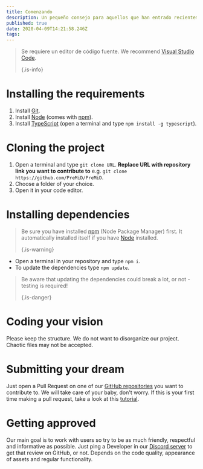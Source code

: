 ```yaml
---
title: Comenzando
description: Un pequeño consejo para aquellos que han entrado recientemente en la codificación
published: true
date: 2020-04-09T14:21:58.246Z
tags:
---
```


> Se requiere un editor de código fuente. We recommend [Visual Studio Code](https://code.visualstudio.com/). 
> 
> {.is-info}

# Installing the requirements
1. Install [Git](https://git-scm.com/).
2. Install [Node](https://nodejs.org/en/) (comes with [npm](https://www.npmjs.com/)).
3. Install [TypeScript](https://www.typescriptlang.org/index.html#download-links) (open a terminal and type `npm install -g typescript`).

# Cloning the project
1. Open a terminal and type `git clone URL`. **Replace URL with repository link you want to contribute to** e.g. `git clone https://github.com/PreMiD/PreMiD`.
2. Choose a folder of your choice.
3. Open it in your code editor.

# Installing dependencies
> Be sure you have installed [npm](https://www.npmjs.com/) (Node Package Manager) first. It automatically installed itself if you have [Node](https://nodejs.org/en/) installed. 
> 
> {.is-warning}

- Open a terminal in your repository and type `npm i`.
- To update the dependencies type `npm update`.

> Be aware that updating the dependencies could break a lot, or not - testing is required! 
> 
> {.is-danger}

# Coding your vision
Please keep the structure. We do not want to disorganize our project. Chaotic files may not be accepted.

# Submitting your dream
Just open a Pull Request on one of our [GitHub repositories](https://github.com/PreMiD/) you want to contribute to. We will take care of your baby, don't worry. If this is your first time making a pull request, take a look at this [tutorial](https://help.github.com/en/articles/creating-a-pull-request).

# Getting approved
Our main goal is to work with users so try to be as much friendly, respectful and informative as possible. Just ping a Developer in our [Discord server](https://discord.gg/WvfVZ8T) to get that review on GitHub, or not. Depends on the code quality, appearance of assets and regular functionality.